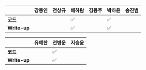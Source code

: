 |              | 강동인 |        전상규      | 배하람 | 김용주 | 박하윤 | 송진범 |
| ------------ | ------ | ----------------- | ------ | ------ | ------ | ------ |
| **코드**     ||| :white_check_mark: |        |  :white_check_mark: |        |
| **Write-up** ||| :white_check_mark: |        |  :white_check_mark:|        |

|              | 유예찬 | 전병운 | 지승윤 |
| ------------ | ------ | ------ | ------ |
| **코드**     |        |:white_check_mark:  |        |
| **Write-up** |  |:white_check_mark:      |        |

